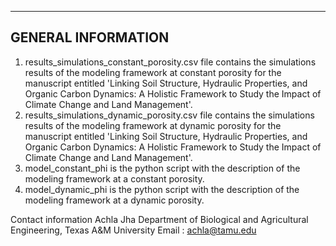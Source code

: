 
-------------------------
GENERAL INFORMATION
-------------------------
1. results_simulations_constant_porosity.csv file contains the simulations results of the modeling framework at constant porosity for the manuscript entitled 'Linking Soil Structure, Hydraulic Properties, and Organic Carbon Dynamics: A Holistic Framework to Study the Impact of Climate Change and Land Management'.
2. results_simulations_dynamic_porosity.csv file contains the simulations results of the modeling framework at dynamic porosity for the manuscript entitled 'Linking Soil Structure, Hydraulic Properties, and Organic Carbon Dynamics: A Holistic Framework to Study the Impact of Climate Change and Land Management'.
3. model_constant_phi is the python script with the description of the modeling framework at a constant porosity.
4. model_dynamic_phi is the python script with the description of the modeling framework at a dynamic porosity.


Contact information
Achla Jha
Department of Biological and Agricultural Engineering, Texas A&M University
Email : achla@tamu.edu
